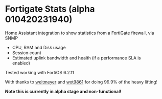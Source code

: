 # Fortigate Stats (alpha 010420231940)
Home Assistant integration to show statistics from a FortiGate firewall, via SNMP
- CPU, RAM and Disk usage
- Session count
- Estimated uplink bandwidth and health (if a performance SLA is enabled)

Tested working with FortiOS 6.2.11

With thanks to [weltmeyer](https://github.com/weltmeyer) and [wxt9861](https://github.com/wxt9861) for doing 99.9% of the heavy lifting!

<b>Note this is currently in alpha stage and non-functional!
